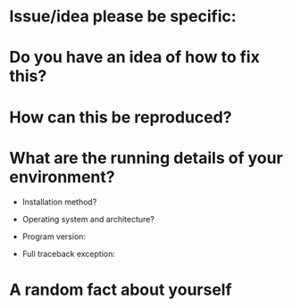 # Issue/idea please be specific:
<!--- Place your issue here ---> 

# Do you have an idea of how to fix this?
<!--- If no leave this blank or put 'n/a' --->

# How can this be reproduced?
<!--- Need exact steps on how to reproduce this issue please --->

# What are the running details of your environment? 
 - Installation method?
 <!--- git clone, download zip/tar, etc.. --->
 
 - Operating system and architecture?
 <!--- IG MS Windows 64bit --->
 
 - Program version:
 <!--- python pybelt.py --version --->
 
 - Full traceback exception:
 <!--- Pictures would be awesome, anything relevant will work --->

# A random fact about yourself
<!--- If you don't put this I won't respond ;) --->

